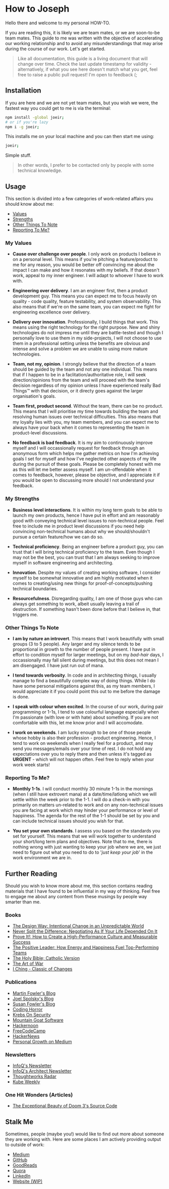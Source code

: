 # How to Joseph

Hello there and welcome to my personal HOW-TO.

If you are reading this, it is likely we are team mates, or we are soon-to-be team mates. This guide to me was written with the objective of accelerating our working relationship and to avoid any misunderstandings that may arise during the course of our work. Let's get started.

> Like all documentation, this guide is a living document that will change over time. Check the last update timestamp for validity - alternatively, if what you see here doesn't match what you get, feel free to raise a public pull request! I'm open to feedback (;

## Installation

If you are here and we are not yet team mates, but you wish we were, the fastest way you could get to me is via the terminal:

```sh
npm install -global joeir;
# or if you're lazy
npm i -g joeir;
```

This installs me on your local machine and you can then start me using:

```sh
joeir;
```

Simple stuff.

> In other words, I prefer to be contacted only by people with some technical knowledge.

## Usage

This section is divided into a few categories of work-related affairs you should know about me:
  - [Values](#my-values)
  - [Strengths](#my-strengths)
  - [Other Things To Note](#other-things-to-note)
  - [Reporting To Me?](#reporting-to-me)

### My Values

- **Cause over challenge over people**. I only work on products I believe in on a personal level. This means if you're pitching a feature/product to me for any reason, you would be better off convincing me about the impact I can make and how it resonates with my beliefs. If that doesn't work, appeal to my inner engineer. I will adapt to whoever I have to work with.

- **Engineering over delivery**. I am an engineer first, then a product development guy. This means you can expect me to focus heavily on quality - code quality, feature testability, and system observability. This also means that if we're on the same team, you can expect me fight for engineering excellence over delivery.

- **Delivery over innovation**. Professionally, I build things that work. This means using the right technology for the right purpose. New and shiny technologies do not impress me until they are battle-tested and though I personally love to use them in my side-projects, I will not choose to use them in a professional setting unless the benefits are obvious and intense and solve a problem we are unable to using more mature technologies.

- **Team, not my, opinion**. I strongly believe that the direction of a team should be guided by the team and not any one individual. This means that if I happen to be in a faclitation/authoritative role, I will seek direction/opinions from the team and will proceed with the team's decision regardless of my opinion unless I have experienced really Bad Things™ with that decision, or it directy goes against the larger organisation's goals.

- **Team first, product second**. Without the team, there can be no product. This means that I will prioritise my time towards building the team and resolving human issues over technical difficulties. This also means that my loyalty lies with you, my team members, and you can expect me to always have your back when it comes to representing the team in product-level discussions.

- **No feedback is bad feedback**. It is my aim to continuously improve myself and I will occassionally request for feedback through an anonymous form which helps me gather metrics on how I'm achieving goals I set for myself and how I've neglected other aspects of my life during the pursuit of these goals. Please be completely honest with me as this will let me better assess myself. I am un-offendable when it comes to feedback, however, please be objective, and I appreciate it if you would be open to discussing more should I not understand your feedback.

### My Strengths

- **Business level interactions**. It is within my long term goals to be able to launch my own products, hence I have put in effort and am reasonably good with conveying technical level issues to non-technical people. Feel free to include me in product level discussions if you need help convincing non-technical humans about why we should/shouldn't pursue a certain feature/how we can do so.

- **Technical proficiency**. Being an engineer before a product guy, you can trust that I will bring technical proficiency to the team. Even though I may not be the best, you can trust that I am always seeking to improve myself in software engineering and architecting.

- **Innovation**. Despite my values of creating working software, I consider myself to be somewhat innovative and am highly motivated when it comes to creating/using new things for proof-of-concepts/pushing technical boundaries.

- **Resourcefulness**. Disregarding quality, I am one of those guys who can always get something to work, albeit usually leaving a trail of destruction. If something hasn't been done before that I believe in, that triggers me.

### Other Things To Note

- **I am by nature an introvert**. This means that I work beautifully with small groups (3 to 5 people). Any larger and my silence tends to be proportional in growth to the number of people present. I have put in effort to condition myself for larger meetings, but on my *bad-hair* days, I occassionally may fall silent during meetings, but this does not mean I am disengaged. I have just run out of mana.

- **I tend towards verbosity**. In code and in architecting things, I usually manage to find a beautifully complex way of doing things. While I do have some personal mitigations against this, as my team members, I would appreciate it if you could point this out to me before the damage is done.

- **I speak with colour when excited**. In the course of our work, during pair programming or 1-1s, I tend to use colourful language especially when I'm passionate (with love or with hate) about something. If you are not comfortable with this, let me know prior and I will accomodate.

- **I work on weekends**. I am lucky enough to be one of those people whose hobby is also their profession - product engineering. Hence, I tend to work on weekends when I really feel for a product, and may send you messages/emails over your time of rest. I do not hold any expectations over you to reply there and then unless it's tagged as **URGENT** - which will not happen often. Feel free to reply when your work week starts!

### Reporting To Me?

- **Monthly 1-1s**. I will conduct monthly 30 minute 1-1s in the mornings (when I still have extrovert mana) at a date/time/latlong which we will settle within the week prior to the 1-1. I will do a check-in with you primarily on matters un-related to work and on any non-technical issues you are facing at work which may hinder your performance or level of happiness. The agenda for the rest of the 1-1 should be set by you and can include technical issues should you wish for that.

- **You set your own standards**. I assess you based on the standards you set for yourself. This means that we will work together to understand your short/long term plans and objectives. Note that to me, there is nothing wrong with just wanting to keep your job where we are, we just need to figure out what you need to do to '*just keep your job*' in the work environment we are in.

## Further Reading

Should you wish to know more about me, this section contains reading materials that I have found to be influential in my way of thinking. Feel free to engage me about any content from these musings by people way smarter than me.

### Books
- [The Design Way: Intentional Change in an Unpredictable World](https://www.goodreads.com/book/show/15857498-the-design-way)
- [Never Split the Difference: Negotiating As If Your Life Depended On It](https://www.goodreads.com/book/show/26156469-never-split-the-difference)
- [Prove It!: How to Create a High-Performance Culture and Measurable Success](https://www.goodreads.com/book/show/33028021-prove-it)
- [The Positive Leader: How Energy and Happiness Fuel Top-Performing Teams](https://www.goodreads.com/book/show/31381284-the-positive-leader)
- [The Holy Bible; Catholic Version](https://www.goodreads.com/book/show/1073051.Holy_Bible_Catholic_Version)
- [The Art of War](https://en.wikipedia.org/wiki/The_Art_of_War)
- [I Ching - Classic of Changes](https://en.wikipedia.org/wiki/I_Ching)

### Publications
- [Martin Fowler's Blog](https://martinfowler.com)
- [Joel Spolsky's Blog](https://www.joelonsoftware.com)
- [Susan Fowler's Blog](https://www.susanjfowler.com)
- [Coding Horror](https://blog.codinghorror.com)
- [Krebs On Security](https://krebsonsecurity.com)
- [Mountain Goat Software](http://www.mountaingoatsoftware.com/blog)
- [Hackernoon](https://medium.com/@hackernoon)
- [FreeCodeCamp](https://www.freecodecamp.org)
- [HackerNews](https://news.ycombinator.com)
- [Personal Growth on Medium](https://medium.com/personal-growth)

### Newsletters
- [InfoQ's Newsletter](https://www.infoq.com/news/InfoQ-Newsletter)
- [InfoQ's Architect Newsletter](https://www.infoq.com/architects-newsletter)
- [Thoughtworks Radar](https://www.thoughtworks.com/radar)
- [Kube Weekly](http://kube.news)

### One Hit Wonders (Articles)
- [The Exceptional Beauty of Doom 3's Source Code](https://kotaku.com/5975610/the-exceptional-beauty-of-doom-3s-source-code)

## Stalk Me

Sometimes, people (maybe you!) would like to find out more about someone they are working with. Here are some places I am actively providing output to outside of work:

- [Medium](https://medium.com/@joeir)
- [GitHub](https://github.com/zephinzer)
- [GoodReads](https://www.goodreads.com/user/show/64669479-joseph-matthias)
- [Quora](https://www.quora.com/profile/Joseph-Matthias-Goh)
- [LinkedIn](https://www.linkedin.com/in/josephmatthias/)
- [Website (WIP)](https://joeir.net)